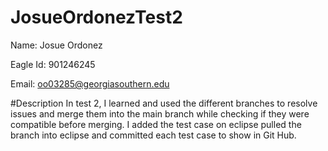 # JosueOrdonezTest2

Name: Josue Ordonez

Eagle Id: 901246245

Email: oo03285@georgiasouthern.edu

#Description
In test 2, I learned and used the different branches to resolve issues and merge them into the main branch while checking if they were compatible before merging. I added the test case on eclipse pulled the branch into eclipse and committed each test case to show in Git Hub.
